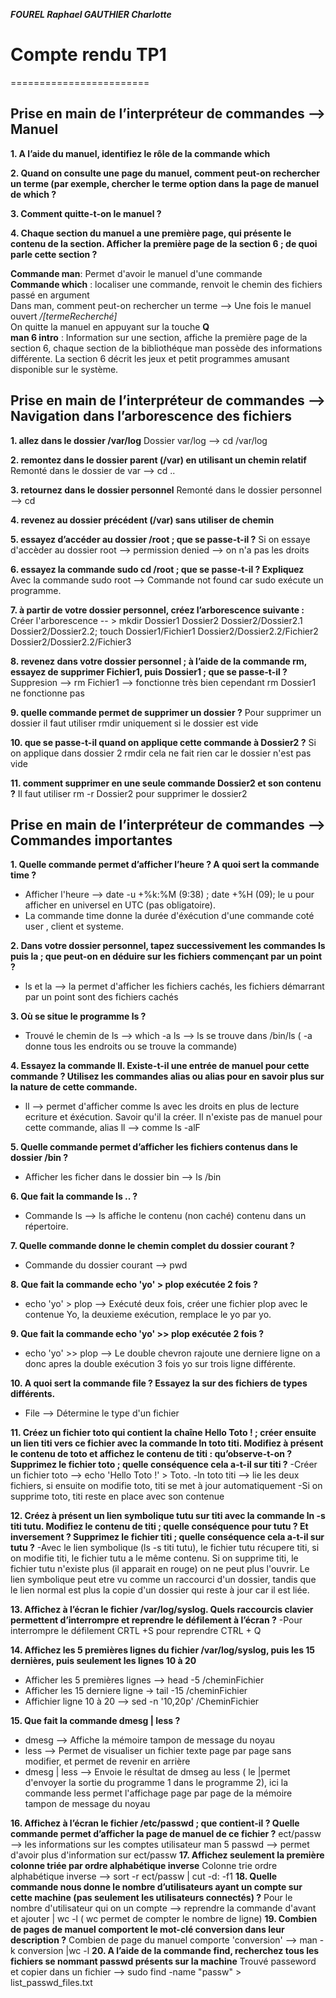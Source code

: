 ***FOUREL Raphael
GAUTHIER Charlotte***
 
 
# Compte rendu TP1
========================

## Prise en main de l’interpréteur de commandes --> Manuel

**1. A l’aide du manuel, identifiez le rôle de la commande which**

**2. Quand on consulte une page du manuel, comment peut-on rechercher un terme (par exemple, chercher le terme option dans la page de manuel de which ?**

**3. Comment quitte-t-on le manuel ?**

**4. Chaque section du manuel a une première page, qui présente le contenu de la section. Afficher la première page de la section 6 ; de quoi parle cette section ?**

 **Commande man**: Permet d'avoir le manuel d'une commande  
 **Commande which** : localiser une commande, renvoit le chemin des fichiers passé en argument  
  Dans man, comment peut-on rechercher un terme --> Une fois le manuel ouvert */[termeRecherché]*  
  On quitte la manuel en appuyant sur la touche **Q**  
  **man 6 intro** : Information sur une section, affiche la première page de la section 6, chaque section de la bibliothéque man possède des informations différente. La section 6 décrit les jeux et petit programmes amusant disponible sur le système. 

## Prise en main de l’interpréteur de commandes --> Navigation dans l’arborescence des fichiers 

**1. allez dans le dossier /var/log** 
Dossier var/log --> cd /var/log

**2. remontez dans le dossier parent (/var) en utilisant un chemin relatif**
Remonté dans le dossier de var --> cd ..

**3. retournez dans le dossier personnel**
 Remonté dans le dossier personnel --> cd 
 
**4. revenez au dossier précédent (/var) sans utiliser de chemin**

**5. essayez d’accéder au dossier /root ; que se passe-t-il ?**
Si on essaye d'accèder au dossier root --> permission denied --> on n'a pas les droits

**6. essayez la commande sudo cd /root ; que se passe-t-il ? Expliquez**
 Avec la commande sudo root --> Commande not found car sudo exécute un programme. 
 
**7. à partir de votre dossier personnel, créez l’arborescence suivante :**
Créer l'arborescence -- > mkdir Dossier1 Dossier2 Dossier2/Dossier2.1 Dossier2/Dossier2.2; touch Dossier1/Fichier1 Dossier2/Dossier2.2/Fichier2 Dossier2/Dossier2.2/Fichier3

**8. revenez dans votre dossier personnel ; à l’aide de la commande rm, essayez de supprimer Fichier1, puis
Dossier1 ; que se passe-t-il ?**
 Suppresion --> rm Fichier1 --> fonctionne très bien cependant rm Dossier1 ne fonctionne pas 

**9. quelle commande permet de supprimer un dossier ?**
Pour supprimer un dossier il faut utiliser rmdir uniquement si le dossier est vide 

**10. que se passe-t-il quand on applique cette commande à Dossier2 ?**
Si on applique dans dossier 2 rmdir cela ne fait rien car le dossier n'est pas vide 

**11. comment supprimer en une seule commande Dossier2 et son contenu ?**
Il faut utiliser rm -r Dossier2 pour supprimer le dossier2 

## Prise en main de l’interpréteur de commandes --> Commandes importantes

**1. Quelle commande permet d’afficher l’heure ? A quoi sert la commande time ?**
- Afficher l'heure --> date -u +%k:%M (9:38) ; date +%H (09); le u pour afficher en universel en UTC (pas obligatoire).
- La commande time donne la durée d'éxécution d'une commande coté user , client et systeme. 

**2. Dans votre dossier personnel, tapez successivement les commandes ls puis la ; que peut-on en déduire sur les fichiers commençant par un point ?**
- ls et la --> la permet d'afficher les fichiers cachés, les fichiers démarrant par un point sont des fichiers cachés

**3. Où se situe le programme ls ?**
- Trouvé le chemin de ls --> which -a ls --> ls se trouve dans /bin/ls ( -a donne tous les endroits ou se trouve la commande) 

**4. Essayez la commande ll. Existe-t-il une entrée de manuel pour cette commande ? Utilisez les commandes alias ou alias pour en savoir plus sur la nature de cette commande.**
- ll --> permet d'afficher comme ls avec les droits en plus de lecture ecriture et éxécution. Savoir qu'il la créer. Il n'existe pas de manuel pour cette commande, alias ll --> comme ls -alF

**5. Quelle commande permet d’afficher les fichiers contenus dans le dossier /bin ?**
- Afficher les ficher dans le dossier bin --> ls /bin

**6. Que fait la commande ls .. ?**
- Commande ls --> ls affiche le contenu (non caché) contenu dans un répertoire.

**7. Quelle commande donne le chemin complet du dossier courant ?**
- Commande du dossier courant --> pwd

**8. Que fait la commande echo 'yo' > plop exécutée 2 fois ?**
- echo 'yo' > plop --> Exécuté deux fois, créer une fichier plop avec le contenue Yo, la deuxieme exécution, remplace le yo par yo.

**9. Que fait la commande echo 'yo' >> plop exécutée 2 fois ?**
- echo 'yo' >> plop --> Le double chevron rajoute une derniere ligne on a donc apres la double exécution 3 fois yo sur trois ligne différente. 

**10. A quoi sert la commande file ? Essayez la sur des fichiers de types différents.**
- File --> Détermine le type d'un fichier

**11. Créez un fichier toto qui contient la chaîne Hello Toto ! ; créer ensuite un lien titi vers ce fichier
avec la commande ln toto titi. Modifiez à présent le contenu de toto et affichez le contenu de titi :
qu’observe-t-on ? Supprimez le fichier toto ; quelle conséquence cela a-t-il sur titi ?**
-Créer un fichier toto --> echo 'Hello Toto !' > Toto. 
-ln toto titi --> lie les deux fichiers, si ensuite on modifie toto, titi se met à jour automatiquement
-Si on supprime toto, titi reste en place avec son contenue

**12. Créez à présent un lien symbolique tutu sur titi avec la commande ln -s titi tutu. Modifiez le
contenu de titi ; quelle conséquence pour tutu ? Et inversement ? Supprimez le fichier titi ; quelle
conséquence cela a-t-il sur tutu ?**
-Avec le lien symbolique (ls -s titi tutu), le fichier tutu récupere titi, si on modifie titi, le fichier tutu a le même contenu. Si on supprime titi, le fichier tutu n'existe plus (il apparait en rouge) on ne peut plus l'ouvrir. Le lien symbolique peut etre vu comme un raccourci d'un dossier, tandis que le lien normal est plus la copie d'un dossier qui reste à jour car il est liée.

**13. Affichez à l’écran le fichier /var/log/syslog. Quels raccourcis clavier permettent d’interrompre et
reprendre le défilement à l’écran ?**
-Pour interrompre le défilement CRTL +S pour reprendre CTRL + Q

**14. Affichez les 5 premières lignes du fichier /var/log/syslog, puis les 15 dernières, puis seulement les
lignes 10 à 20**
- Afficher les 5 premières lignes --> head -5 /cheminFichier
- Afficher les 15 derniere ligne -> tail -15 /cheminFichier
- Affichier ligne 10 à 20 --> sed -n '10,20p' /CheminFichier

**15. Que fait la commande dmesg | less ?**
- dmesg --> Affiche la mémoire tampon de message du noyau 
- less --> Permet de visualiser un fichier texte page par page sans modifier, et permet de revenir en arrière 
- dmesg | less --> Envoie le résultat de dmseg au less ( le |permet d'envoyer la sortie du programme 1 dans le programme 2), ici la commande less permet l'affichage page par page de la mémoire tampon de message du noyau 

**16. Affichez à l’écran le fichier /etc/passwd ; que contient-il ? Quelle commande permet d’afficher la page
de manuel de ce fichier ?**
ect/passw --> les informations sur les comptes utilisateur 
man 5 passwd  --> permet d'avoir plus d'information sur ect/passw
**17. Affichez seulement la première colonne triée par ordre alphabétique inverse**
Colonne trie ordre alphabétique inverse --> sort -r ect/passw | cut -d: -f1
**18. Quelle commande nous donne le nombre d’utilisateurs ayant un compte sur cette machine (pas seulement les utilisateurs connectés) ?**
Pour le nombre d'utilisateur qui on un compte --> reprendre la commande d'avant et ajouter | wc -l  ( wc permet de compter le nombre de ligne) 
**19. Combien de pages de manuel comportent le mot-clé conversion dans leur description ?**
Combien de page du manuel comporte 'conversion' --> man -k conversion |wc -l
**20. A l’aide de la commande find, recherchez tous les fichiers se nommant passwd présents sur la machine**
Trouvé passeword et copier dans un fichier --> sudo find -name "passw" > list_passwd_files.txt












